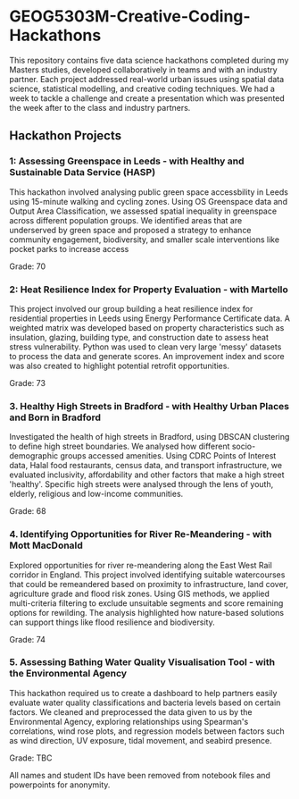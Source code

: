 # GEOG5303M-Creative-Coding-Hackathons
This repository contains five data science hackathons completed during my Masters studies, developed collaboratively in teams and with an industry partner. Each project addressed real-world urban issues using spatial data science, statistical modelling, and creative coding techniques. We had a week to tackle a challenge and create a presentation which was presented the week after to the class and industry partners.

## Hackathon Projects

### 1: Assessing Greenspace in Leeds - with Healthy and Sustainable Data Service (HASP)
This hackathon involved analysing public green space accessbility in Leeds using 15-minute walking and cycling zones. Using OS Greenspace data and Output Area Classification, we assessed spatial inequality in greenspace across different population groups. We identified areas that are underserved by green space and proposed a strategy to enhance community engagement, biodiversity, and smaller scale interventions like pocket parks to increase access

Grade: 70 

### 2: Heat Resilience Index for Property Evaluation - with Martello
This project involved our group building a heat resilience index for residential properties in Leeds using Energy Performance Certificate data. A weighted matrix was developed based on property characteristics such as insulation, glazing, building type, and construction date to assess heat stress vulnerability. Python was used to clean very large 'messy' datasets to process the data and generate scores. An improvement index and score was also created to highlight potential retrofit opportunities.

Grade: 73

### 3. Healthy High Streets in Bradford - with Healthy Urban Places and Born in Bradford
Investigated the health of high streets in Bradford, using DBSCAN clustering to define high street boundaries. We analysed how different socio-demographic groups accessed amenities. Using CDRC Points of Interest data, Halal food restaurants, census data, and transport infrastructure, we evaluated inclusivity, affordability and other factors that make a high street 'healthy'. Specific high streets were analysed through the lens of youth, elderly, religious and low-income communities.

Grade: 68

### 4. Identifying Opportunities for River Re-Meandering - with Mott MacDonald
Explored opportunities for river re-meandering along the East West Rail corridor in England. This project involved identifying suitable watercourses that could be remeandered based on proximity to infrastructure, land cover, agriculture grade and flood risk zones. Using GIS methods, we applied multi-criteria filtering to exclude unsuitable segments and score remaining options for rewilding. The analysis highlighted how nature-based solutions can support things like flood resilience and biodiversity. 

Grade: 74

### 5. Assessing Bathing Water Quality Visualisation Tool - with the Environmental Agency
This hackathon required us to create a dashboard to help partners easily evaluate water quality classifications and bacteria levels based on certain factors. We cleaned and preprocessed the data given to us by the Environmental Agency, exploring relationships using Spearman's correlations, wind rose plots, and regression models between factors such as wind direction, UV exposure, tidal movement, and seabird presence. 

Grade: TBC

All names and student IDs have been removed from notebook files and powerpoints for anonymity.
